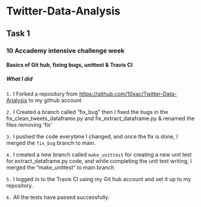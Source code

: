 # Twitter-Data-Analysis
## Task 1
### 10 Accademy intensive challenge week 
#### Basics of Git hub, fixing bugs, unittest & Travis CI

##### What I did
`1.` I Forked a repository from https://github.com/10xac/Twitter-Data-Analysis to my github account

`2.` I Created a branch called “fix_bug” then I fixed the bugs in the fix_clean_tweets_dataframe.py and fix_extract_dataframe.py & renamed the files removing 'fix'

`3.` I pushed the code everytime I changed, and once the fix is done, I merged the `fix_bug` branch to main.

`4.` I created a new branch called `make_unittest` for creating a new unit test for extract_dataframe.py code, and while completing the unit test writing, I merged the  “make_unittest”  to main branch

`5.` I logged in to the Travis CI using my Git hub account and set it up to my repository. 

`6.` All the tests have passed successfully.
